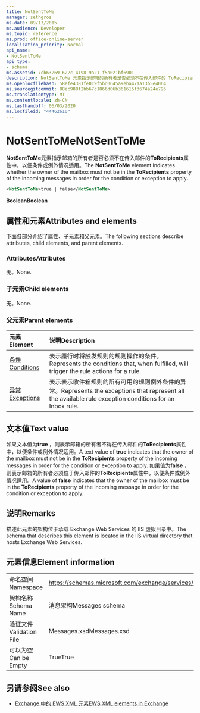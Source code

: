 ```yaml
---
title: NotSentToMe
manager: sethgros
ms.date: 09/17/2015
ms.audience: Developer
ms.topic: reference
ms.prod: office-online-server
localization_priority: Normal
api_name:
- NotSentToMe
api_type:
- schema
ms.assetid: 7cb63269-622c-4198-9a21-f5a021bf6901
description: NotSentToMe 元素指示邮箱的所有者是否必须不在传入邮件的 ToRecipients 属性中，以便条件或例外情况适用。
ms.openlocfilehash: 58efe4381fe0c9f5bd0645a9eba471a13b5e4064
ms.sourcegitcommit: 88ec988f2bb67c1866d06b361615f3674a24e795
ms.translationtype: MT
ms.contentlocale: zh-CN
ms.lasthandoff: 06/03/2020
ms.locfileid: "44462610"
---
```

# <a name="notsenttome"></a><span data-ttu-id="d6fe8-103">NotSentToMe</span><span class="sxs-lookup"><span data-stu-id="d6fe8-103">NotSentToMe</span></span>

<span data-ttu-id="d6fe8-104">**NotSentToMe**元素指示邮箱的所有者是否必须不在传入邮件的**ToRecipients**属性中，以便条件或例外情况适用。</span><span class="sxs-lookup"><span data-stu-id="d6fe8-104">The **NotSentToMe** element indicates whether the owner of the mailbox must not be in the **ToRecipients** property of the incoming messages in order for the condition or exception to apply.</span></span> 
  
```xml
<NotSentToMe>true | false</NotSentToMe>
```

 <span data-ttu-id="d6fe8-105">**Boolean**</span><span class="sxs-lookup"><span data-stu-id="d6fe8-105">**Boolean**</span></span>
## <a name="attributes-and-elements"></a><span data-ttu-id="d6fe8-106">属性和元素</span><span class="sxs-lookup"><span data-stu-id="d6fe8-106">Attributes and elements</span></span>

<span data-ttu-id="d6fe8-107">下面各部分介绍了属性、子元素和父元素。</span><span class="sxs-lookup"><span data-stu-id="d6fe8-107">The following sections describe attributes, child elements, and parent elements.</span></span>
  
### <a name="attributes"></a><span data-ttu-id="d6fe8-108">Attributes</span><span class="sxs-lookup"><span data-stu-id="d6fe8-108">Attributes</span></span>

<span data-ttu-id="d6fe8-109">无。</span><span class="sxs-lookup"><span data-stu-id="d6fe8-109">None.</span></span>
  
### <a name="child-elements"></a><span data-ttu-id="d6fe8-110">子元素</span><span class="sxs-lookup"><span data-stu-id="d6fe8-110">Child elements</span></span>

<span data-ttu-id="d6fe8-111">无。</span><span class="sxs-lookup"><span data-stu-id="d6fe8-111">None.</span></span>
  
### <a name="parent-elements"></a><span data-ttu-id="d6fe8-112">父元素</span><span class="sxs-lookup"><span data-stu-id="d6fe8-112">Parent elements</span></span>

|<span data-ttu-id="d6fe8-113">**元素**</span><span class="sxs-lookup"><span data-stu-id="d6fe8-113">**Element**</span></span>|<span data-ttu-id="d6fe8-114">**说明**</span><span class="sxs-lookup"><span data-stu-id="d6fe8-114">**Description**</span></span>|
|:-----|:-----|
|[<span data-ttu-id="d6fe8-115">条件</span><span class="sxs-lookup"><span data-stu-id="d6fe8-115">Conditions</span></span>](conditions.md) <br/> |<span data-ttu-id="d6fe8-116">表示履行时将触发规则的规则操作的条件。</span><span class="sxs-lookup"><span data-stu-id="d6fe8-116">Represents the conditions that, when fulfilled, will trigger the rule actions for a rule.</span></span>  <br/> |
|[<span data-ttu-id="d6fe8-117">异常</span><span class="sxs-lookup"><span data-stu-id="d6fe8-117">Exceptions</span></span>](exceptions.md) <br/> |<span data-ttu-id="d6fe8-118">表示表示收件箱规则的所有可用的规则例外条件的异常。</span><span class="sxs-lookup"><span data-stu-id="d6fe8-118">Represents the exceptions that represent all the available rule exception conditions for an Inbox rule.</span></span>  <br/> |
   
## <a name="text-value"></a><span data-ttu-id="d6fe8-119">文本值</span><span class="sxs-lookup"><span data-stu-id="d6fe8-119">Text value</span></span>

<span data-ttu-id="d6fe8-120">如果文本值为**true** ，则表示邮箱的所有者不得在传入邮件的**ToRecipients**属性中，以便条件或例外情况适用。</span><span class="sxs-lookup"><span data-stu-id="d6fe8-120">A text value of **true** indicates that the owner of the mailbox must not be in the **ToRecipients** property of the incoming messages in order for the condition or exception to apply.</span></span> <span data-ttu-id="d6fe8-121">如果值为**false** ，则表示邮箱的所有者必须位于传入邮件的**ToRecipients**属性中，以便条件或例外情况适用。</span><span class="sxs-lookup"><span data-stu-id="d6fe8-121">A value of **false** indicates that the owner of the mailbox must be in the **ToRecipients** property of the incoming message in order for the condition or exception to apply.</span></span> 
  
## <a name="remarks"></a><span data-ttu-id="d6fe8-122">说明</span><span class="sxs-lookup"><span data-stu-id="d6fe8-122">Remarks</span></span>

<span data-ttu-id="d6fe8-123">描述此元素的架构位于承载 Exchange Web Services 的 IIS 虚拟目录中。</span><span class="sxs-lookup"><span data-stu-id="d6fe8-123">The schema that describes this element is located in the IIS virtual directory that hosts Exchange Web Services.</span></span>
  
## <a name="element-information"></a><span data-ttu-id="d6fe8-124">元素信息</span><span class="sxs-lookup"><span data-stu-id="d6fe8-124">Element information</span></span>

|||
|:-----|:-----|
|<span data-ttu-id="d6fe8-125">命名空间</span><span class="sxs-lookup"><span data-stu-id="d6fe8-125">Namespace</span></span>  <br/> |https://schemas.microsoft.com/exchange/services/2006/messages  <br/> |
|<span data-ttu-id="d6fe8-126">架构名称</span><span class="sxs-lookup"><span data-stu-id="d6fe8-126">Schema Name</span></span>  <br/> |<span data-ttu-id="d6fe8-127">消息架构</span><span class="sxs-lookup"><span data-stu-id="d6fe8-127">Messages schema</span></span>  <br/> |
|<span data-ttu-id="d6fe8-128">验证文件</span><span class="sxs-lookup"><span data-stu-id="d6fe8-128">Validation File</span></span>  <br/> |<span data-ttu-id="d6fe8-129">Messages.xsd</span><span class="sxs-lookup"><span data-stu-id="d6fe8-129">Messages.xsd</span></span>  <br/> |
|<span data-ttu-id="d6fe8-130">可以为空</span><span class="sxs-lookup"><span data-stu-id="d6fe8-130">Can be Empty</span></span>  <br/> |<span data-ttu-id="d6fe8-131">True</span><span class="sxs-lookup"><span data-stu-id="d6fe8-131">True</span></span>  <br/> |
   
## <a name="see-also"></a><span data-ttu-id="d6fe8-132">另请参阅</span><span class="sxs-lookup"><span data-stu-id="d6fe8-132">See also</span></span>



- [<span data-ttu-id="d6fe8-133">Exchange 中的 EWS XML 元素</span><span class="sxs-lookup"><span data-stu-id="d6fe8-133">EWS XML elements in Exchange</span></span>](ews-xml-elements-in-exchange.md)

